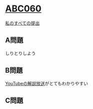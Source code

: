 # [ABC060](https://beta.atcoder.jp/contests/abc060)  
[私のすべての提出](https://beta.atcoder.jp/contests/abc060/submissions?f.Task=&f.Language=&f.Status=&f.User=tokizo)  
  
## A問題  
しりとりしよう  
  
## B問題  
[YouTubeの解説放送](https://youtu.be/0_ztXTCTOfw?t=1345)がとてもわかりやすい  
  
## C問題  
